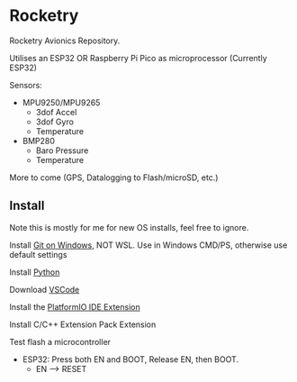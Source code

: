 # Rocketry

Rocketry Avionics Repository.

Utilises an ESP32 OR Raspberry Pi Pico as microprocessor
(Currently ESP32)

Sensors:
- MPU9250/MPU9265
  - 3dof Accel
  - 3dof Gyro
  - Temperature
- BMP280
  - Baro Pressure
  - Temperature

More to come (GPS, Datalogging to Flash/microSD, etc.)


## Install

Note this is mostly for me for new OS installs, feel free to ignore.

Install [Git on Windows](https://git-scm.com/downloads/win), NOT WSL. Use in Windows CMD/PS, otherwise use default settings

Install [Python](https://www.python.org/downloads/)

Download [VSCode](https://code.visualstudio.com/download)

Install the [PlatformIO IDE Extension](https://docs.platformio.org/en/latest/integration/ide/vscode.html)

Install C/C++ Extension Pack Extension

Test flash a microcontroller
- ESP32: Press both EN and BOOT, Release EN, then BOOT.
  - EN --> RESET
